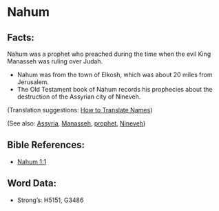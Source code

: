 # Nahum

## Facts:

Nahum was a prophet who preached during the time when the evil King Manasseh was ruling over Judah.

* Nahum was from the town of Elkosh, which was about 20 miles from Jerusalem.
* The Old Testament book of Nahum records his prophecies about the destruction of the Assyrian city of Nineveh.

(Translation suggestions: [How to Translate Names](rc://en/ta/man/translate/translate-names))

(See also: [Assyria](../names/assyria.md), [Manasseh](../names/manasseh.md), [prophet](../kt/prophet.md), [Nineveh](../names/nineveh.md))

## Bible References:

* [Nahum 1:1](rc://en/tn/help/nam/01/1)

## Word Data:

* Strong’s: H5151, G3486
